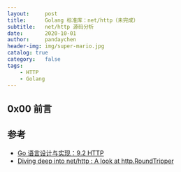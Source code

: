 ```yaml
---
layout:     post
title:      Golang 标准库：net/http（未完成）
subtitle:   net/http 源码分析
date:       2020-10-01
author:     pandaychen
header-img: img/super-mario.jpg
catalog: true
category:   false
tags:
	- HTTP
	- Golang
---
```



##  0x00    前言


##  参考
-   [Go 语言设计与实现：9.2 HTTP](https://draveness.me/golang/docs/part4-advanced/ch09-stdlib/golang-net-http/)
-   [Diving deep into net/http : A look at http.RoundTripper](https://lanre.wtf/blog/2017/07/24/roundtripper-go/)